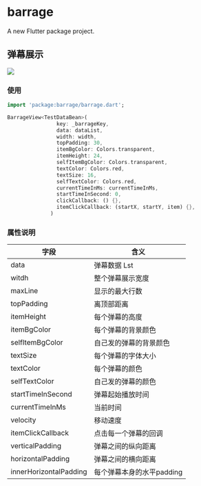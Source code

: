 # barrage

A new Flutter package project.


## 弹幕展示

![](https://tva1.sinaimg.cn/large/006y8mN6ly1g9a9n8x4vsg30hs0vdu0x.gif)

### 使用
```dart
import 'package:barrage/barrage.dart';
```
```dart
BarrageView<TestDataBean>(
                key: _barrageKey,
                data: dataList,
                width: width,
                topPadding: 30,
                itemBgColor: Colors.transparent,
                itemHeight: 24,
                selfItemBgColor: Colors.transparent,
                textColor: Colors.red,
                textSize: 16,
                selfTextColor: Colors.red,
                currentTimeInMs: currentTimeInMs,
                startTimeInSecond: 0,
                clickCallback: () {},
                itemClickCallback: (startX, startY, item) {},
              )
```
### 属性说明
|  字段 | 含义   |
| ------------ | ------------ |
| data  |   弹幕数据 Lst<T>|
| witdh  | 整个弹幕展示宽度   |
| maxLine  | 显示的最大行数  |
|  topPadding |  离顶部距离 |
|  itemHeight |  每个弹幕的高度 |
|  itemBgColor | 每个弹幕的背景颜色  |
|  selfItemBgColor |自己发的弹幕的背景颜色  |
|  textSize | 每个弹幕的字体大小  |
| textColor  |  每个弹幕的颜色|
|  selfTextColor | 自己发的弹幕的颜色   |
| startTimeInSecond  | 弹幕起始播放时间   |
|  currentTimeInMs | 当前时间  |
|  velocity | 移动速度  |
|  itemClickCallback |  点击每一个弹幕的回调|
| verticalPadding  |  弹幕之间的纵向距离 |
| horizontalPadding  |  弹幕之间的横向距离 |
| innerHorizontalPadding  |  每个弹幕本身的水平padding |



